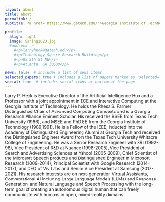 ```yaml
---
layout: about
title: about
permalink: /
subtitle: <a href='https://www.gatech.edu/'>Georgia Institute of Technology</a>

profile:
  align: right
  image: Spring2023.jpg
  #address: >
    #<p>larryheck@gatech.edu</p>
    #<p>Technology Square Research Building</p>
    #<p>85 5th St NW</p>
    #<p>Atlanta, GA 30308</p>

news: false  # includes a list of news items
selected_papers: true # includes a list of papers marked as "selected={true}"
social: true  # includes social icons at bottom of the page
---
```


Larry P. Heck is Executive Director of the Artificial Intelligence Hub and a Professor with a joint appointment in ECE and Interactive Computing at the Georgia Institute of Technology. He holds the Rhesa S. Farmer Distinguished Chair of Advanced Computing Concepts and is a Georgia Research Alliance Eminent Scholar. His received the BSEE from Texas Tech University (1986), and MSEE and PhD EE from the Georgia Institute of Technology (1989,1991). He is a Fellow of the IEEE, inducted into the Academy of Distinguished Engineering Alumni at Georgia Tech and received the Distinguished Engineer Award from the Texas Tech University Whitacre College of Engineering. He was a Senior Research Engineer with SRI (1992-98), Vice President of R&D at Nuance (1998-2005), Vice President of Search and Advertising Sciences at Yahoo! (2005-2009), Chief Scientist of the Microsoft Speech products and Distinguished Engineer in Microsoft Research (2009-2014), Principal Scientist with Google Research (2014-2017), and CEO of Viv Labs and Senior Vice President at Samsung (2017-2021). His research interests are on next-generation <span class="font-weight-bold">Virtual Assistants</span>, <span class="font-weight-bold">Conversational AI</span> including <span class="font-weight-bold">Large Language Models (LLMs) and Response Generation</span>, and <span class="font-weight-bold">Natural Language and Speech Processing</span> with the long-term goal of creating an autonomous <span class="font-weight-bold">digital human</span> that can freely communicate with humans in <span class="font-weight-bold">open, mixed-reality</span> domains.

